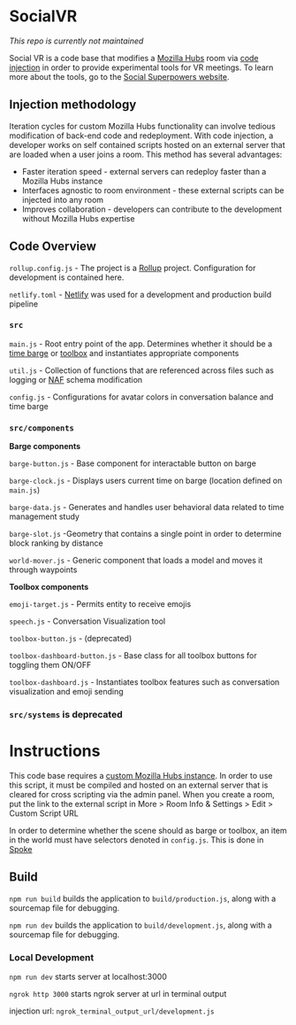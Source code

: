 # SocialVR
*This repo is currently not maintained*

Social VR is a code base that modifies a [Mozilla Hubs](https://hubs.mozilla.com/) room via [code injection](https://github.com/georgebutler/hubs/commit/f9ceaf3bf06596dc008489f2b2a7a802974a4fd6) in order to provide experimental tools for VR meetings. To learn more about the tools, go to the [Social Superpowers website](https://socialsuperpowers.net/).
## Injection methodology
Iteration cycles for custom Mozilla Hubs functionality can involve tedious modification of back-end code and redeployment. With code injection, a developer works on self contained scripts hosted on an external server that are loaded when a user joins a room. This method has several advantages:
- Faster iteration speed - external servers can redeploy faster than a Mozilla Hubs instance
- Interfaces agnostic to room environment - these external scripts can be injected into any room
- Improves collaboration - developers can contribute to the development without Mozilla Hubs expertise
## Code Overview
`rollup.config.js` - The project is a [Rollup](https://www.netlify.com/) project. Configuration for development is contained here.

`netlify.toml` - [Netlify](https://www.netlify.com/) was used for a development and production build pipeline
### `src`
`main.js` - Root entry point of the app. Determines whether it should be a [time barge]() or [toolbox]() and instantiates appropriate components

`util.js` - Collection of functions that are referenced across files such as logging or [NAF](https://github.com/networked-aframe/networked-aframe#documentation) schema modification 

`config.js` - Configurations for avatar colors in conversation balance and time barge
### `src/components`
**Barge components**

`barge-button.js` - Base component for interactable button on barge

`barge-clock.js` - Displays users current time on barge (location defined on `main.js`)

`barge-data.js` - Generates and handles user behavioral data related to time management study

`barge-slot.js` -Geometry that contains a single point in order to determine block ranking by distance

`world-mover.js` - Generic component that loads a model and moves it through waypoints

**Toolbox components**

`emoji-target.js` - Permits entity to receive emojis

`speech.js` - Conversation Visualization tool

`toolbox-button.js` - (deprecated)

`toolbox-dashboard-button.js` - Base class for all toolbox buttons for toggling them ON/OFF

`toolbox-dashboard.js` - Instantiates toolbox features such as conversation visualization and emoji sending

### `src/systems` is deprecated

# Instructions
This code base requires a [custom Mozilla Hubs instance](https://github.com/georgebutler/hubs). In order to use this script, it must be compiled and hosted on an external server that is cleared for cross scripting via the admin panel. When you create a room, put the link to the external script in More > Room Info & Settings > Edit > Custom Script URL

In order to determine whether the scene should as barge or toolbox, an item in the world must have selectors denoted in `config.js`. This is done in [Spoke](https://hubs.mozilla.com/spoke)
## Build

`npm run build` builds the application to `build/production.js`, along with a sourcemap file for debugging.

`npm run dev` builds the application to `build/development.js`, along with a sourcemap file for debugging.

### Local Development

`npm run dev` starts server at localhost:3000

`ngrok http 3000` starts ngrok server at url in terminal output

injection url: `ngrok_terminal_output_url/development.js`
